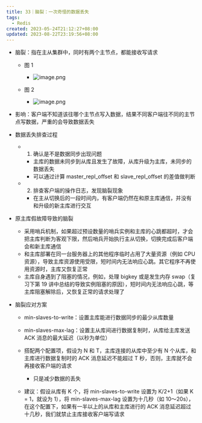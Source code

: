 ```yaml
---
title: 33｜脑裂：一次奇怪的数据丢失
tags:
  - Redis
created: 2023-05-24T21:12:27+08:00
updated: 2023-08-22T23:19:56+08:00
---
```


- 脑裂：指在主从集群中，同时有两个主节点，都能接收写请求

  - 图 1
    - ![image.png](https://cdn.jsdelivr.net/gh/11ze/static/images/redis-33-1.png)

  - 图 2
    - ![image.png](https://cdn.jsdelivr.net/gh/11ze/static/images/redis-33-2.png)

- 影响：客户端不知道该往哪个主节点写入数据，结果不同客户端往不同的主节点写数据，严重的会导致数据丢失
- 数据丢失排查过程

  - 1. 确认是不是数据同步出现问题

    - 主库的数据未同步到从库且发生了故障，从库升级为主库，未同步的数据丢失
    - 可以通过计算 master_repl_offset 和 slave_repl_offset 的差值做判断

  - 2. 排查客户端的操作日志，发现脑裂现象

    - 在主从切换后的一段时间内，有客户端仍然在和原主库通信，并没有和升级的新主库进行交互

- 原主库假故障导致的脑裂

  - 采用哨兵机制，如果超过预设数量的哨兵实例和主库的心跳都超时，才会把主库判断为客观下限，然后哨兵开始执行主从切换，切换完成后客户端会和新主库通信
  - 和主库部署在同一台服务器上的其他程序临时占用了大量资源（例如 CPU 资源），导致主库资源使用受限，短时间内无法响应心跳。其它程序不再使用资源时，主库又恢复正常
  - 主库自身遇到了阻塞的情况，例如，处理 bigkey 或是发生内存 swap（复习下第 19 讲中总结的导致实例阻塞的原因），短时间内无法响应心跳，等主库阻塞解除后，又恢复正常的请求处理了

- 脑裂应对方案

  - min-slaves-to-write：设置主库能进行数据同步的最少从库数量
  - min-slaves-max-lag：设置主从库间进行数据复制时，从库给主库发送 ACK 消息的最大延迟（以秒为单位）
  - 搭配两个配置项，假设为 N 和 T，主库连接的从库中至少有 N 个从库，和主库进行数据复制时的 ACK 消息延迟不能超过 T 秒，否则，主库就不会再接收客户端的请求

    - 只是减少数据的丢失

  - 建议：假设从库有 K 个，将 min-slaves-to-write 设置为 K/2+1（如果 K = 1，就设为 1），将 min-slaves-max-lag 设置为十几秒（如 10～20s），在这个配置下，如果有一半以上的从库和主库进行的 ACK 消息延迟超过十几秒，我们就禁止主库接收客户端写请求

